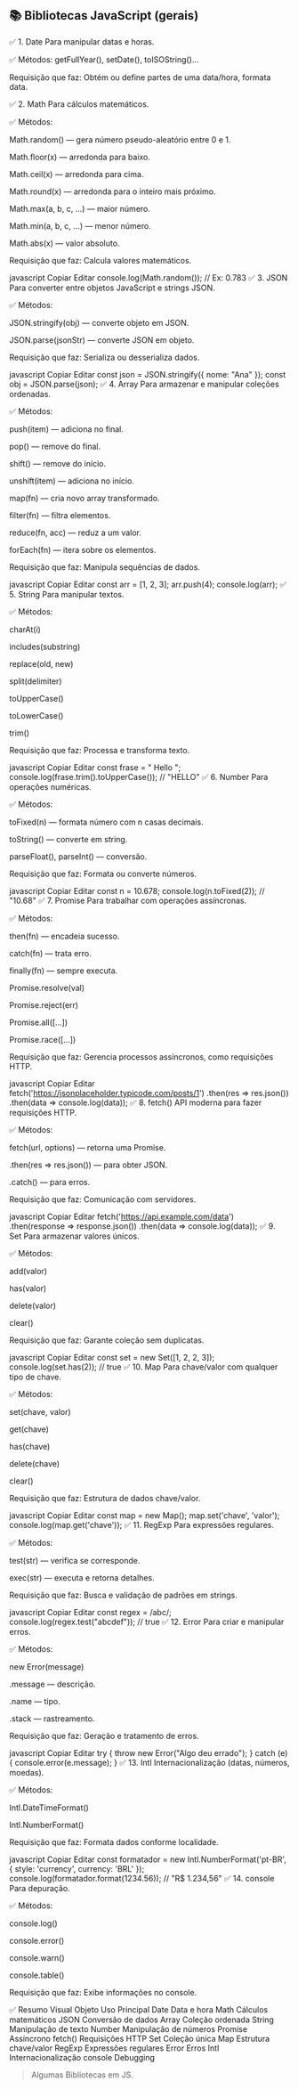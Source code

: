 ## 📚 Bibliotecas JavaScript (gerais)
✅ 1. Date
Para manipular datas e horas.

✅ Métodos: getFullYear(), setDate(), toISOString()...

Requisição que faz: Obtém ou define partes de uma data/hora, formata data.

✅ 2. Math
Para cálculos matemáticos.

✅ Métodos:

Math.random() — gera número pseudo-aleatório entre 0 e 1.

Math.floor(x) — arredonda para baixo.

Math.ceil(x) — arredonda para cima.

Math.round(x) — arredonda para o inteiro mais próximo.

Math.max(a, b, c, ...) — maior número.

Math.min(a, b, c, ...) — menor número.

Math.abs(x) — valor absoluto.

Requisição que faz: Calcula valores matemáticos.

javascript
Copiar
Editar
console.log(Math.random());  // Ex: 0.783
✅ 3. JSON
Para converter entre objetos JavaScript e strings JSON.

✅ Métodos:

JSON.stringify(obj) — converte objeto em JSON.

JSON.parse(jsonStr) — converte JSON em objeto.

Requisição que faz: Serializa ou desserializa dados.

javascript
Copiar
Editar
const json = JSON.stringify({ nome: "Ana" });
const obj = JSON.parse(json);
✅ 4. Array
Para armazenar e manipular coleções ordenadas.

✅ Métodos:

push(item) — adiciona no final.

pop() — remove do final.

shift() — remove do início.

unshift(item) — adiciona no início.

map(fn) — cria novo array transformado.

filter(fn) — filtra elementos.

reduce(fn, acc) — reduz a um valor.

forEach(fn) — itera sobre os elementos.

Requisição que faz: Manipula sequências de dados.

javascript
Copiar
Editar
const arr = [1, 2, 3];
arr.push(4);
console.log(arr);
✅ 5. String
Para manipular textos.

✅ Métodos:

charAt(i)

includes(substring)

replace(old, new)

split(delimiter)

toUpperCase()

toLowerCase()

trim()

Requisição que faz: Processa e transforma texto.

javascript
Copiar
Editar
const frase = " Hello ";
console.log(frase.trim().toUpperCase());  // "HELLO"
✅ 6. Number
Para operações numéricas.

✅ Métodos:

toFixed(n) — formata número com n casas decimais.

toString() — converte em string.

parseFloat(), parseInt() — conversão.

Requisição que faz: Formata ou converte números.

javascript
Copiar
Editar
const n = 10.678;
console.log(n.toFixed(2));  // "10.68"
✅ 7. Promise
Para trabalhar com operações assíncronas.

✅ Métodos:

then(fn) — encadeia sucesso.

catch(fn) — trata erro.

finally(fn) — sempre executa.

Promise.resolve(val)

Promise.reject(err)

Promise.all([...])

Promise.race([...])

Requisição que faz: Gerencia processos assíncronos, como requisições HTTP.

javascript
Copiar
Editar
fetch('https://jsonplaceholder.typicode.com/posts/1')
  .then(res => res.json())
  .then(data => console.log(data));
✅ 8. fetch()
API moderna para fazer requisições HTTP.

✅ Métodos:

fetch(url, options) — retorna uma Promise.

.then(res => res.json()) — para obter JSON.

.catch() — para erros.

Requisição que faz: Comunicação com servidores.

javascript
Copiar
Editar
fetch('https://api.example.com/data')
  .then(response => response.json())
  .then(data => console.log(data));
✅ 9. Set
Para armazenar valores únicos.

✅ Métodos:

add(valor)

has(valor)

delete(valor)

clear()

Requisição que faz: Garante coleção sem duplicatas.

javascript
Copiar
Editar
const set = new Set([1, 2, 2, 3]);
console.log(set.has(2));  // true
✅ 10. Map
Para chave/valor com qualquer tipo de chave.

✅ Métodos:

set(chave, valor)

get(chave)

has(chave)

delete(chave)

clear()

Requisição que faz: Estrutura de dados chave/valor.

javascript
Copiar
Editar
const map = new Map();
map.set('chave', 'valor');
console.log(map.get('chave'));
✅ 11. RegExp
Para expressões regulares.

✅ Métodos:

test(str) — verifica se corresponde.

exec(str) — executa e retorna detalhes.

Requisição que faz: Busca e validação de padrões em strings.

javascript
Copiar
Editar
const regex = /abc/;
console.log(regex.test("abcdef"));  // true
✅ 12. Error
Para criar e manipular erros.

✅ Métodos:

new Error(message)

.message — descrição.

.name — tipo.

.stack — rastreamento.

Requisição que faz: Geração e tratamento de erros.

javascript
Copiar
Editar
try {
  throw new Error("Algo deu errado");
} catch (e) {
  console.error(e.message);
}
✅ 13. Intl
Internacionalização (datas, números, moedas).

✅ Métodos:

Intl.DateTimeFormat()

Intl.NumberFormat()

Requisição que faz: Formata dados conforme localidade.

javascript
Copiar
Editar
const formatador = new Intl.NumberFormat('pt-BR', { style: 'currency', currency: 'BRL' });
console.log(formatador.format(1234.56));  // "R$ 1.234,56"
✅ 14. console
Para depuração.

✅ Métodos:

console.log()

console.error()

console.warn()

console.table()

Requisição que faz: Exibe informações no console.

✅ Resumo Visual
Objeto	Uso Principal
Date	Data e hora
Math	Cálculos matemáticos
JSON	Conversão de dados
Array	Coleção ordenada
String	Manipulação de texto
Number	Manipulação de números
Promise	Assíncrono
fetch()	Requisições HTTP
Set	Coleção única
Map	Estrutura chave/valor
RegExp	Expressões regulares
Error	Erros
Intl	Internacionalização
console	Debugging

>Algumas Bibliotecas em JS.
